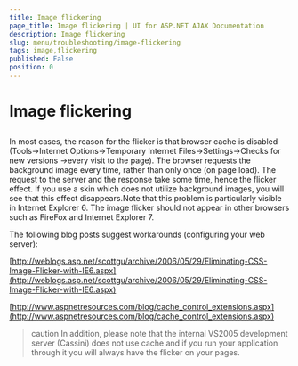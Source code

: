 ```yaml
---
title: Image flickering
page_title: Image flickering | UI for ASP.NET AJAX Documentation
description: Image flickering
slug: menu/troubleshooting/image-flickering
tags: image,flickering
published: False
position: 0
---
```


# Image flickering



## 

In most cases, the reason for the flicker is that browser cache is disabled (Tools->Internet Options->Temporary Internet Files->Settings->Checks for new versions ->every visit to the page). The browser requests the background image every time, rather than only once (on page load). The request to the server and the response take some time, hence the flicker effect. If you use a skin which does not utilize background images, you will see that this effect disappears.Note that this problem is particularly visible in Internet Explorer 6. The image flicker should not appear in other browsers such as FireFox and Internet Explorer 7.

The following blog posts suggest workarounds (configuring your web server):

[http://weblogs.asp.net/scottgu/archive/2006/05/29/Eliminating-CSS-Image-Flicker-with-IE6.aspx](http://weblogs.asp.net/scottgu/archive/2006/05/29/Eliminating-CSS-Image-Flicker-with-IE6.aspx)

[http://www.aspnetresources.com/blog/cache_control_extensions.aspx](http://www.aspnetresources.com/blog/cache_control_extensions.aspx)

>caution In addition, please note that the internal VS2005 development server (Cassini) does not use cache and if you run your application through it you will always have the flicker on your pages.
>

